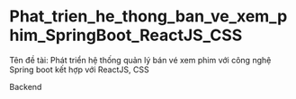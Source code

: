 # Phat_trien_he_thong_ban_ve_xem_phim_SpringBoot_ReactJS_CSS
Tên đề tài: Phát triển hệ thống quản lý bán vé xem phim với công nghệ Spring boot kết hợp với ReactJS, CSS

Backend
